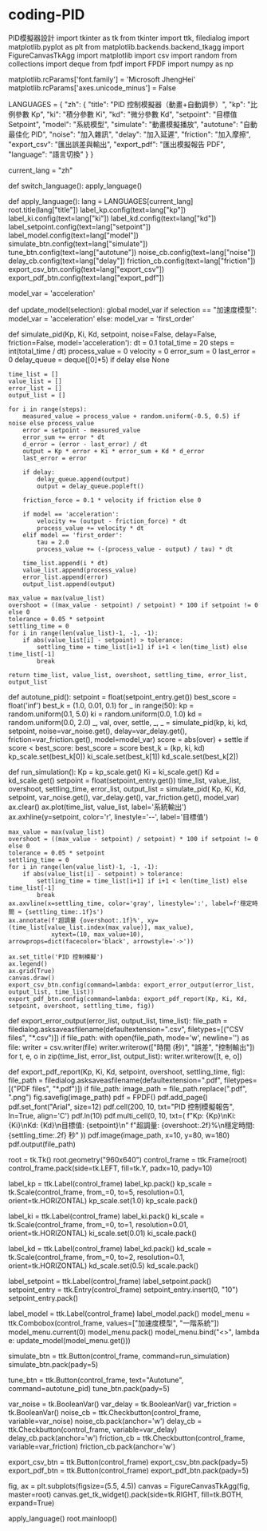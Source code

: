 # coding-PID
PID模擬器設計
import tkinter as tk
from tkinter import ttk, filedialog
import matplotlib.pyplot as plt
from matplotlib.backends.backend_tkagg import FigureCanvasTkAgg
import matplotlib
import csv
import random
from collections import deque
from fpdf import FPDF
import numpy as np

matplotlib.rcParams['font.family'] = 'Microsoft JhengHei'
matplotlib.rcParams['axes.unicode_minus'] = False

LANGUAGES = {
    "zh": {
        "title": "PID 控制模擬器（動畫+自動調參）",
        "kp": "比例參數 Kp",
        "ki": "積分參數 Ki",
        "kd": "微分參數 Kd",
        "setpoint": "目標值 Setpoint",
        "model": "系統模型",
        "simulate": "動畫模擬播放",
        "autotune": "自動最佳化 PID",
        "noise": "加入雜訊",
        "delay": "加入延遲",
        "friction": "加入摩擦",
        "export_csv": "匯出誤差與輸出",
        "export_pdf": "匯出模擬報告 PDF",
        "language": "語言切換"
    }
}

current_lang = "zh"

def switch_language():
    apply_language()

def apply_language():
    lang = LANGUAGES[current_lang]
    root.title(lang["title"])
    label_kp.config(text=lang["kp"])
    label_ki.config(text=lang["ki"])
    label_kd.config(text=lang["kd"])
    label_setpoint.config(text=lang["setpoint"])
    label_model.config(text=lang["model"])
    simulate_btn.config(text=lang["simulate"])
    tune_btn.config(text=lang["autotune"])
    noise_cb.config(text=lang["noise"])
    delay_cb.config(text=lang["delay"])
    friction_cb.config(text=lang["friction"])
    export_csv_btn.config(text=lang["export_csv"])
    export_pdf_btn.config(text=lang["export_pdf"])

model_var = 'acceleration'

def update_model(selection):
    global model_var
    if selection == "加速度模型":
        model_var = 'acceleration'
    else:
        model_var = 'first_order'

def simulate_pid(Kp, Ki, Kd, setpoint, noise=False, delay=False, friction=False, model='acceleration'):
    dt = 0.1
    total_time = 20
    steps = int(total_time / dt)
    process_value = 0
    velocity = 0
    error_sum = 0
    last_error = 0
    delay_queue = deque([0]*5) if delay else None

    time_list = []
    value_list = []
    error_list = []
    output_list = []

    for i in range(steps):
        measured_value = process_value + random.uniform(-0.5, 0.5) if noise else process_value
        error = setpoint - measured_value
        error_sum += error * dt
        d_error = (error - last_error) / dt
        output = Kp * error + Ki * error_sum + Kd * d_error
        last_error = error

        if delay:
            delay_queue.append(output)
            output = delay_queue.popleft()

        friction_force = 0.1 * velocity if friction else 0

        if model == 'acceleration':
            velocity += (output - friction_force) * dt
            process_value += velocity * dt
        elif model == 'first_order':
            tau = 2.0
            process_value += (-(process_value - output) / tau) * dt

        time_list.append(i * dt)
        value_list.append(process_value)
        error_list.append(error)
        output_list.append(output)

    max_value = max(value_list)
    overshoot = ((max_value - setpoint) / setpoint) * 100 if setpoint != 0 else 0
    tolerance = 0.05 * setpoint
    settling_time = 0
    for i in range(len(value_list)-1, -1, -1):
        if abs(value_list[i] - setpoint) > tolerance:
            settling_time = time_list[i+1] if i+1 < len(time_list) else time_list[-1]
            break

    return time_list, value_list, overshoot, settling_time, error_list, output_list

def autotune_pid():
    setpoint = float(setpoint_entry.get())
    best_score = float('inf')
    best_k = (1.0, 0.01, 0.1)
    for _ in range(50):
        kp = random.uniform(0.1, 5.0)
        ki = random.uniform(0.0, 1.0)
        kd = random.uniform(0.0, 2.0)
        _, val, over, settle, _, _ = simulate_pid(kp, ki, kd, setpoint,
            noise=var_noise.get(), delay=var_delay.get(), friction=var_friction.get(), model=model_var)
        score = abs(over) + settle
        if score < best_score:
            best_score = score
            best_k = (kp, ki, kd)
    kp_scale.set(best_k[0])
    ki_scale.set(best_k[1])
    kd_scale.set(best_k[2])

def run_simulation():
    Kp = kp_scale.get()
    Ki = ki_scale.get()
    Kd = kd_scale.get()
    setpoint = float(setpoint_entry.get())
    time_list, value_list, overshoot, settling_time, error_list, output_list = simulate_pid(
        Kp, Ki, Kd, setpoint, var_noise.get(), var_delay.get(), var_friction.get(), model_var)
    ax.clear()
    ax.plot(time_list, value_list, label='系統輸出')
    ax.axhline(y=setpoint, color='r', linestyle='--', label='目標值')

    max_value = max(value_list)
    overshoot = ((max_value - setpoint) / setpoint) * 100 if setpoint != 0 else 0
    tolerance = 0.05 * setpoint
    settling_time = 0
    for i in range(len(value_list)-1, -1, -1):
        if abs(value_list[i] - setpoint) > tolerance:
            settling_time = time_list[i+1] if i+1 < len(time_list) else time_list[-1]
            break
    ax.axvline(x=settling_time, color='gray', linestyle=':', label=f'穩定時間 ≈ {settling_time:.1f}s')
    ax.annotate(f'超調量 {overshoot:.1f}%', xy=(time_list[value_list.index(max_value)], max_value),
                xytext=(10, max_value+10), arrowprops=dict(facecolor='black', arrowstyle='->'))

    ax.set_title('PID 控制模擬')
    ax.legend()
    ax.grid(True)
    canvas.draw()
    export_csv_btn.config(command=lambda: export_error_output(error_list, output_list, time_list))
    export_pdf_btn.config(command=lambda: export_pdf_report(Kp, Ki, Kd, setpoint, overshoot, settling_time, fig))

def export_error_output(error_list, output_list, time_list):
    file_path = filedialog.asksaveasfilename(defaultextension=".csv",
                                             filetypes=[("CSV files", "*.csv")])
    if file_path:
        with open(file_path, mode='w', newline='') as file:
            writer = csv.writer(file)
            writer.writerow(["時間 (秒)", "誤差", "控制輸出"])
            for t, e, o in zip(time_list, error_list, output_list):
                writer.writerow([t, e, o])

def export_pdf_report(Kp, Ki, Kd, setpoint, overshoot, settling_time, fig):
    file_path = filedialog.asksaveasfilename(defaultextension=".pdf",
                                             filetypes=[("PDF files", "*.pdf")])
    if file_path:
        image_path = file_path.replace(".pdf", ".png")
        fig.savefig(image_path)
        pdf = FPDF()
        pdf.add_page()
        pdf.set_font("Arial", size=12)
        pdf.cell(200, 10, txt="PID 控制模擬報告", ln=True, align='C')
        pdf.ln(10)
        pdf.multi_cell(0, 10, txt=(
            f"Kp: {Kp}\nKi: {Ki}\nKd: {Kd}\n目標值: {setpoint}\n"
            f"超調量: {overshoot:.2f}%\n穩定時間: {settling_time:.2f} 秒"
        ))
        pdf.image(image_path, x=10, y=80, w=180)
        pdf.output(file_path)

root = tk.Tk()
root.geometry("960x640")
control_frame = ttk.Frame(root)
control_frame.pack(side=tk.LEFT, fill=tk.Y, padx=10, pady=10)

label_kp = ttk.Label(control_frame)
label_kp.pack()
kp_scale = tk.Scale(control_frame, from_=0, to=5, resolution=0.1, orient=tk.HORIZONTAL)
kp_scale.set(1.0)
kp_scale.pack()

label_ki = ttk.Label(control_frame)
label_ki.pack()
ki_scale = tk.Scale(control_frame, from_=0, to=1, resolution=0.01, orient=tk.HORIZONTAL)
ki_scale.set(0.01)
ki_scale.pack()

label_kd = ttk.Label(control_frame)
label_kd.pack()
kd_scale = tk.Scale(control_frame, from_=0, to=2, resolution=0.1, orient=tk.HORIZONTAL)
kd_scale.set(0.5)
kd_scale.pack()

label_setpoint = ttk.Label(control_frame)
label_setpoint.pack()
setpoint_entry = ttk.Entry(control_frame)
setpoint_entry.insert(0, "10")
setpoint_entry.pack()

label_model = ttk.Label(control_frame)
label_model.pack()
model_menu = ttk.Combobox(control_frame, values=["加速度模型", "一階系統"])
model_menu.current(0)
model_menu.pack()
model_menu.bind("<<ComboboxSelected>>", lambda e: update_model(model_menu.get()))

simulate_btn = ttk.Button(control_frame, command=run_simulation)
simulate_btn.pack(pady=5)

tune_btn = ttk.Button(control_frame, text="Autotune", command=autotune_pid)
tune_btn.pack(pady=5)

var_noise = tk.BooleanVar()
var_delay = tk.BooleanVar()
var_friction = tk.BooleanVar()
noise_cb = ttk.Checkbutton(control_frame, variable=var_noise)
noise_cb.pack(anchor='w')
delay_cb = ttk.Checkbutton(control_frame, variable=var_delay)
delay_cb.pack(anchor='w')
friction_cb = ttk.Checkbutton(control_frame, variable=var_friction)
friction_cb.pack(anchor='w')

export_csv_btn = ttk.Button(control_frame)
export_csv_btn.pack(pady=5)
export_pdf_btn = ttk.Button(control_frame)
export_pdf_btn.pack(pady=5)

fig, ax = plt.subplots(figsize=(5.5, 4.5))
canvas = FigureCanvasTkAgg(fig, master=root)
canvas.get_tk_widget().pack(side=tk.RIGHT, fill=tk.BOTH, expand=True)

apply_language()
root.mainloop()
